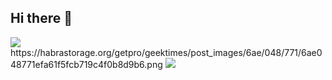 ## Hi there 👋
<img src="https://img.shields.io/badge/ProfiPython-7FFFD4?style=for-the-badge&logo=python&logoColor=black" />
https://habrastorage.org/getpro/geektimes/post_images/6ae/048/771/6ae048771efa61f5fcb719c4f0b8d9b6.png
<img src="https://habrastorage.org/getpro/geektimes/post_images/6ae/048/771/6ae048771efa61f5fcb719c4f0b8d9b6.png" />
